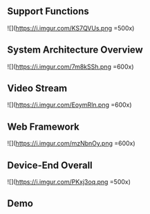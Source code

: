 ## Support Functions

![](https://i.imgur.com/KS7QVUs.png =500x)

## System Architecture Overview
![](https://i.imgur.com/7m8kSSh.png =600x)

## Video Stream
![](https://i.imgur.com/EoymRln.png =600x)

## Web Framework
![](https://i.imgur.com/mzNbnOy.png =600x)

## Device-End Overall
![](https://i.imgur.com/PKxj3oq.png =500x)

## Demo
